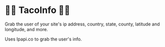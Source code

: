 # 😵‍💫 TacoInfo 😵‍💫
Grab the user of your site's ip address, country, state, county, latitude and longitude, and more.

Uses Ipapi.co to grab the user's info.
